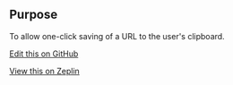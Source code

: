 ## Purpose

To allow one-click saving of a URL to the user's clipboard.

[Edit this on GitHub](https://github.com/wellcomecollection/wellcomecollection.org/edit/master/common/views/components/CopyUrl/README.md)

[View this on Zeplin](https://zpl.io/2pAZZky)
